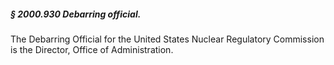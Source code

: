 ##### § 2000.930 Debarring official. #####

The Debarring Official for the United States Nuclear Regulatory Commission is the Director, Office of Administration.